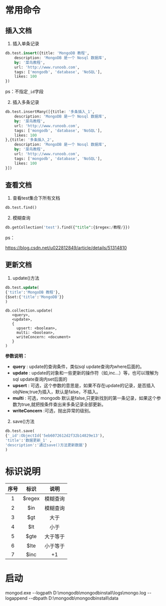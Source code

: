 # 常用命令

## 插入文档

1. 插入单条记录

```sql
db.test.insert({title: 'MongoDB 教程', 
    description: 'MongoDB 是一个 Nosql 数据库',
    by: '菜鸟教程',
    url: 'http://www.runoob.com',
    tags: ['mongodb', 'database', 'NoSQL'],
    likes: 100
})
```

ps：不指定`_id`字段

2. 插入多条记录

```sql
db.test.insertMany([{title: '多条插入_1', 
    description: 'MongoDB 是一个 Nosql 数据库',
    by: '菜鸟教程',
    url: 'http://www.runoob.com',
    tags: ['mongodb', 'database', 'NoSQL'],
    likes: 100
},{title: '多条插入_2', 
    description: 'MongoDB 是一个 Nosql 数据库',
    by: '菜鸟教程',
    url: 'http://www.runoob.com',
    tags: ['mongodb', 'database', 'NoSQL'],
    likes: 100
}])
```



## 查看文档

1. 查看test集合下所有文档

```sql
db.test.find()
```

2. 模糊查询

```sql
db.getCollection('test').find({"title":{$regex:/教程/}})
```

ps：

https://blog.csdn.net/u022812849/article/details/51314810

## 更新文档

1. update()方法

```sql
db.test.update(
{'title':'MongoDB 教程'},
{$set:{'title':'MongoDB'}}
)
```

```
db.collection.update(
   <query>,
   <update>,
   {
     upsert: <boolean>,
     multi: <boolean>,
     writeConcern: <document>
   }
)
```

**参数说明：**

- **query** : update的查询条件，类似sql update查询内where后面的。
- **update** : update的对象和一些更新的操作符（如$,$inc...）等，也可以理解为sql update查询内set后面的
- **upsert** : 可选，这个参数的意思是，如果不存在update的记录，是否插入objNew,true为插入，默认是false，不插入。
- **multi** : 可选，mongodb 默认是false,只更新找到的第一条记录，如果这个参数为true,就把按条件查出来多条记录全部更新。
- **writeConcern** :可选，抛出异常的级别。

2. save()方法

```sql
db.test.save(
{'_id':ObjectId('5eb6072612d2f32b14829e13'),
'title':'数据更新_1' ,
'description':'通过save()方法更新数据'}
)
```

# 标识说明

| 序号 |  标识  |   说明   |
| :--: | :----: | :------: |
|  1   | $regex | 模糊查询 |
|  2   |  $in   | 模糊查询 |
|  3   |  $gt   |   大于   |
|  4   |  $lt   |   小于   |
|  5   |  $gte  | 大于等于 |
|  6   |  $lte  | 小于等于 |
|  7   |  $inc  |    +1    |

# 启动

mongod.exe --logpath D:\mongodb\mongodbinstall\logs\mongo.log --logappend --dbpath D:\mongodb\mongodbinstall\data